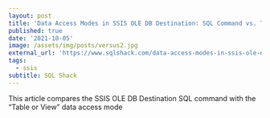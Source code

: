```yaml
---
layout: post
title: 'Data Access Modes in SSIS OLE DB Destination: SQL Command vs. Table or View'
published: true
date: '2021-10-05'
image: /assets/img/posts/versus2.jpg
external_url: 'https://www.sqlshack.com/data-access-modes-in-ssis-ole-db-destination-sql-command-vs-table-or-view/'
tags:
  - ssis
subtitle: SQL Shack
---
```

This article compares the SSIS OLE DB Destination SQL command with the “Table or View” data access mode

